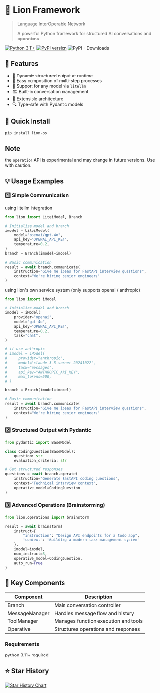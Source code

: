 # 🦁 Lion Framework
> Language InterOperable Network
>
> A powerful Python framework for structured AI conversations and operations

[![Python 3.11+](https://img.shields.io/badge/python-3.11+-blue.svg)](https://www.python.org/downloads/)
[![PyPI version](https://badge.fury.io/py/lion-os.svg)](https://badge.fury.io/py/lion-os)
![PyPI - Downloads](https://img.shields.io/pypi/dm/lion-os?color=blue)

## 🌟 Features

- 🎯 Dynamic structured output at runtime
- 🔄 Easy composition of multi-step processes
- 🤖 Support for any model via `litellm`
- 🏗️ Built-in conversation management
- 🧩 Extensible architecture
- 🔍 Type-safe with Pydantic models

## 🚀 Quick Install

```bash
pip install lion-os
```

## Note

the `operation` API is experimental and may change in future versions. Use with caution.


## 💡 Usage Examples

### 1️⃣ Simple Communication

using litellm integration
```python
from lion import LiteiModel, Branch

# Initialize model and branch
imodel = LiteiModel(
    model="openai/gpt-4o",
    api_key="OPENAI_API_KEY",
    temperature=0.2,
)
branch = Branch(imodel=imodel)

# Basic communication
result = await branch.communicate(
    instruction="Give me ideas for FastAPI interview questions",
    context="We're hiring senior engineers"
)
```

using lion's own service system (only supports openai / anthropic)
```python
from lion import iModel

# Initialize model and branch
imodel = iModel(
    provider="openai",
    model="gpt-4o",
    api_key="OPENAI_API_KEY",
    temperature=0.2,
    task="chat",
)

# if use anthropic
# imodel = iModel(
#     provider="anthropic",
#     model="claude-3-5-sonnet-20241022",
#     task="messages",
#     api_key="ANTHROPIC_API_KEY",
#     max_tokens=500,
# )

branch = Branch(imodel=imodel)

# Basic communication
result = await branch.communicate(
    instruction="Give me ideas for FastAPI interview questions",
    context="We're hiring senior engineers"
)
```


### 2️⃣ Structured Output with Pydantic

```python
from pydantic import BaseModel

class CodingQuestion(BaseModel):
    question: str
    evaluation_criteria: str

# Get structured responses
questions = await branch.operate(
    instruction="Generate FastAPI coding questions",
    context="Technical interview context",
    operative_model=CodingQuestion
)
```

### 3️⃣ Advanced Operations (Brainstorming)

```python
from lion.operations import brainstorm

result = await brainstorm(
    instruct={
        "instruction": "Design API endpoints for a todo app",
        "context": "Building a modern task management system"
    },
    imodel=imodel,
    num_instruct=3,
    operative_model=CodingQuestion,
    auto_run=True
)
```

## 🎯 Key Components

| Component | Description |
|-----------|-------------|
| Branch | Main conversation controller |
| MessageManager | Handles message flow and history |
| ToolManager | Manages function execution and tools |
| Operative | Structures operations and responses |


### Requirements

python 3.11+ required

## ⭐ Star History

[![Star History Chart](https://api.star-history.com/svg?repos=lion-agi/lion-os&type=Date)](https://star-history.com/#ohdearquant/lion-os)
